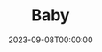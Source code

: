 ---
layout: productions
title: Baby
date: 2023-09-08T00:00:00
opening_date: 1990-12-31
approx_date: year
Theatre: Players by the Sea
cast:
- Ensemble: Michael Lipp
crew:
- Director: Michael Lipp
---